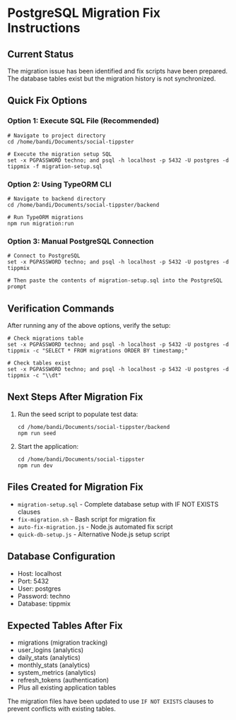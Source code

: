 # PostgreSQL Migration Fix Instructions

## Current Status

The migration issue has been identified and fix scripts have been prepared. The database tables exist but the migration history is not synchronized.

## Quick Fix Options

### Option 1: Execute SQL File (Recommended)

```fish
# Navigate to project directory
cd /home/bandi/Documents/social-tippster

# Execute the migration setup SQL
set -x PGPASSWORD techno; and psql -h localhost -p 5432 -U postgres -d tippmix -f migration-setup.sql
```

### Option 2: Using TypeORM CLI

```fish
# Navigate to backend directory
cd /home/bandi/Documents/social-tippster/backend

# Run TypeORM migrations
npm run migration:run
```

### Option 3: Manual PostgreSQL Connection

```fish
# Connect to PostgreSQL
set -x PGPASSWORD techno; and psql -h localhost -p 5432 -U postgres -d tippmix

# Then paste the contents of migration-setup.sql into the PostgreSQL prompt
```

## Verification Commands

After running any of the above options, verify the setup:

```fish
# Check migrations table
set -x PGPASSWORD techno; and psql -h localhost -p 5432 -U postgres -d tippmix -c "SELECT * FROM migrations ORDER BY timestamp;"

# Check tables exist
set -x PGPASSWORD techno; and psql -h localhost -p 5432 -U postgres -d tippmix -c "\\dt"
```

## Next Steps After Migration Fix

1. Run the seed script to populate test data:

   ```fish
   cd /home/bandi/Documents/social-tippster/backend
   npm run seed
   ```

2. Start the application:
   ```fish
   cd /home/bandi/Documents/social-tippster
   npm run dev
   ```

## Files Created for Migration Fix

- `migration-setup.sql` - Complete database setup with IF NOT EXISTS clauses
- `fix-migration.sh` - Bash script for migration fix
- `auto-fix-migration.js` - Node.js automated fix script
- `quick-db-setup.js` - Alternative Node.js setup script

## Database Configuration

- Host: localhost
- Port: 5432
- User: postgres
- Password: techno
- Database: tippmix

## Expected Tables After Fix

- migrations (migration tracking)
- user_logins (analytics)
- daily_stats (analytics)
- monthly_stats (analytics)
- system_metrics (analytics)
- refresh_tokens (authentication)
- Plus all existing application tables

The migration files have been updated to use `IF NOT EXISTS` clauses to prevent conflicts with existing tables.
